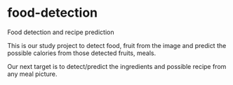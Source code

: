 # food-detection
Food detection and recipe prediction

This is our study project to detect food, fruit from the image and predict the possible calories from those detected fruits, meals.

Our next target is to detect/predict the ingredients and possible recipe from any meal picture.


